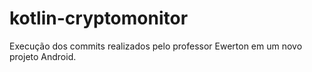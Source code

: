 # kotlin-cryptomonitor
Execução dos commits realizados pelo professor Ewerton em um novo projeto Android.
